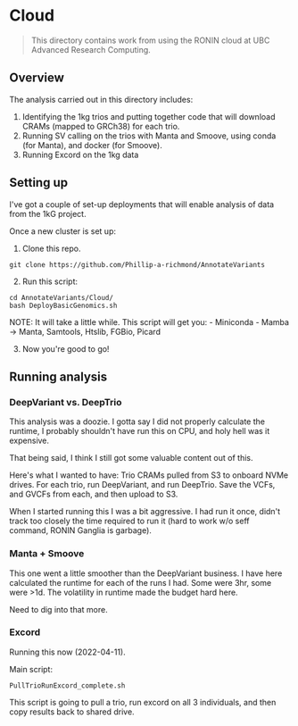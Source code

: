 # Cloud
> This directory contains work from using the RONIN cloud at UBC Advanced Research Computing. 

## Overview

The analysis carried out in this directory includes:
1. Identifying the 1kg trios and putting together code that will download CRAMs (mapped to GRCh38) for each trio.
2. Running SV calling on the trios with Manta and Smoove, using conda (for Manta), and docker (for Smoove). 
3. Running Excord on the 1kg data


## Setting up

I've got a couple of set-up deployments that will enable analysis of data from the 1kG project.

Once a new cluster is set up:
1. Clone this repo.
```
git clone https://github.com/Phillip-a-richmond/AnnotateVariants
```

2. Run this script:
```
cd AnnotateVariants/Cloud/
bash DeployBasicGenomics.sh
```
NOTE: It will take a little while. This script will get you:
    - Miniconda
    - Mamba -> Manta, Samtools, Htslib, FGBio, Picard

3. Now you're good to go!


## Running analysis

### DeepVariant vs. DeepTrio

This analysis was a doozie. I gotta say I did not properly calculate the runtime, I probably shouldn't have run this on CPU, and holy hell was it expensive. 

That being said, I think I still got some valuable content out of this. 

Here's what I wanted to have:
Trio CRAMs pulled from S3 to onboard NVMe drives. For each trio, run DeepVariant, and run DeepTrio. Save the VCFs, and GVCFs from each, and then upload to S3. 

When I started running this I was a bit aggressive. I had run it once, didn't track too closely the time required to run it (hard to work w/o seff command, RONIN Ganglia is garbage). 


### Manta + Smoove

This one went a little smoother than the DeepVariant business. I have here calculated the runtime for each of the runs I had. Some were 3hr, some were >1d. The volatility in runtime made the budget hard here.

Need to dig into that more.



### Excord

Running this now (2022-04-11).

Main script:
```
PullTrioRunExcord_complete.sh
```

This script is going to pull a trio, run excord on all 3 individuals, and then copy results back to shared drive.







